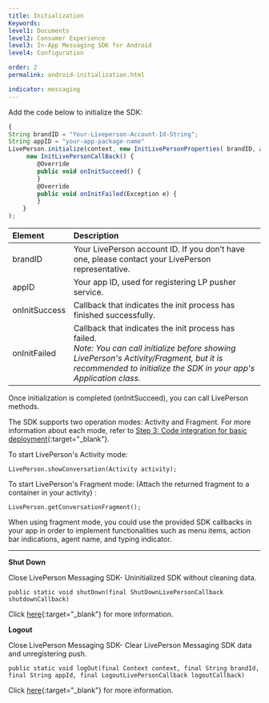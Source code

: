 ```yaml
---
title: Initialization
Keywords:
level1: Documents
level2: Consumer Experience
level3: In-App Messaging SDK for Android
level4: Configuration

order: 2
permalink: android-initialization.html

indicator: messaging
---
```


Add the code below to initialize the SDK:

```javascript
{
String brandID = "Your-Liveperson-Account-Id-String";
String appID = "your-app-package-name"
LivePerson.initialize(context, new InitLivePersonProperties( brandID, appID,
     new InitLivePersonCallBack() {
        @Override
        public void onInitSucceed() {
        }
        @Override
        public void onInitFailed(Exception e) {
        }
    }
);
```

| Element | Description |
| :--- | :--- |
| brandID | Your LivePerson account ID. If you don’t have one, please contact your LivePerson representative. |
| appID | Your app ID, used for registering LP pusher service. |
| onInitSuccess | Callback that indicates the init process has finished successfully. |
| onInitFailed | Callback that indicates the init process has failed. <br> *Note: You can call initialize before showing LivePerson's Activity/Fragment, but it is recommended to initialize the SDK in your app's Application class.* |

Once initialization is completed (onInitSucceed), you can call LivePerson methods.

The SDK supports two operation modes: Activity and Fragment. For more information about each mode, refer to [Step 3: Code integration for basic deployment](android-quickstart.html#step-3-code-integration-for-basic-deployment){:target="_blank"}.

To start LivePerson's Activity mode:

`LivePerson.showConversation(Activity activity);`

To start LivePerson's Fragment mode: (Attach the returned fragment to a container in your activity) :

`LivePerson.getConversationFragment();`

When using fragment mode, you could use the provided SDK callbacks in your app in order to implement functionalities such as menu items, action bar indications, agent name, and typing indicator.


***

**Shut Down**

Close LivePerson Messaging SDK- Uninitialized SDK without cleaning data.

`public static void shutDown(final ShutDownLivePersonCallback shutdownCallback)`

Click [here](android-shutdown.html){:target="_blank"} for more information.

**Logout**

Close LivePerson Messaging SDK- Clear LivePerson Messaging SDK data and unregistering push.

`public static void logOut(final Context context, final String brandId, final String appId, final LogoutLivePersonCallback logoutCallback)`

Click [here](android-logout.html){:target="_blank"} for more information.
